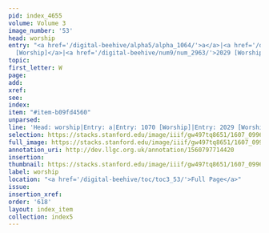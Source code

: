 ```yaml
---
pid: index_4655
volume: Volume 3
image_number: '53'
head: worship
entry: "<a href='/digital-beehive/alpha5/alpha_1064/'>a</a>|<a href='/digital-beehive/num5/num_1440/'>1070
  [Worship]</a>|<a href='/digital-beehive/num9/num_2963/'>2029 [Worship]</a>"
topic:
first_letter: W
page:
add:
xref:
see:
index:
item: "#item-b09fd4560"
unparsed:
line: 'Head: worship|Entry: a|Entry: 1070 [Worship]|Entry: 2029 [Worship]|#item-b09fd4560'
selection: https://stacks.stanford.edu/image/iiif/gw497tq8651/1607_0996/852,3429,716,154/full/0/default.jpg
full_image: https://stacks.stanford.edu/image/iiif/gw497tq8651/1607_0996/full/full/0/default.jpg
annotation_uri: http://dev.llgc.org.uk/annotation/1560797714420
insertion:
thumbnail: https://stacks.stanford.edu/image/iiif/gw497tq8651/1607_0996/852,3429,716,154/150,/0/default.jpg
label: worship
location: "<a href='/digital-beehive/toc/toc3_53/'>Full Page</a>"
issue:
insertion_xref:
order: '618'
layout: index_item
collection: index5
---
```

